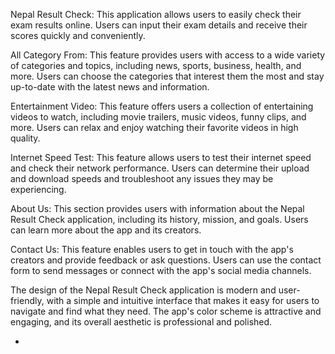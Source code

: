 <!-- Result Nepal App -->
Nepal Result Check: This application allows users to easily check their exam results online. Users can input their exam details and receive their scores quickly and conveniently.

All Category From: This feature provides users with access to a wide variety of categories and topics, including news, sports, business, health, and more. Users can choose the categories that interest them the most and stay up-to-date with the latest news and information.

Entertainment Video: This feature offers users a collection of entertaining videos to watch, including movie trailers, music videos, funny clips, and more. Users can relax and enjoy watching their favorite videos in high quality.

Internet Speed Test: This feature allows users to test their internet speed and check their network performance. Users can determine their upload and download speeds and troubleshoot any issues they may be experiencing.

About Us: This section provides users with information about the Nepal Result Check application, including its history, mission, and goals. Users can learn more about the app and its creators.

Contact Us: This feature enables users to get in touch with the app's creators and provide feedback or ask questions. Users can use the contact form to send messages or connect with the app's social media channels.

The design of the Nepal Result Check application is modern and user-friendly, with a simple and intuitive interface that makes it easy for users to navigate and find what they need. The app's color scheme is attractive and engaging, and its overall aesthetic is professional and polished.


-